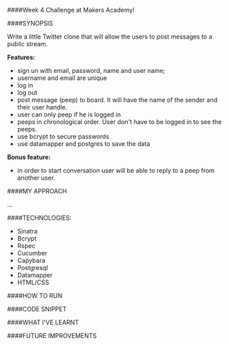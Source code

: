 ####Week 4 Challenge at Makers Academy!

####SYNOPSIS

Write a little Twitter clone that will allow the users to post messages to a public stream.

**Features:**

  - sign un with email, password, name and user name; 
  - username and email are unique
  - log in
  - log out
  - post message (peep) to board. It will have the name of the sender and their user handle.
  - user can only peep if he is logged in
  - peeps in chronological order. User don't have to be logged in to see the peeps.
  - use bcrypt to secure passwords
  - use datamapper and postgres to save the data

**Bonus feature:**

  - in order to start conversation user will be able to reply to a peep from another user.


####MY APPROACH

...

####TECHNOLOGIES:

- Sinatra 
- Bcrypt 
- Rspec
- Cucumber
- Capybara
- Postgresql
- Datamapper
- HTML/CSS

####HOW TO RUN


####CODE SNIPPET


####WHAT I'VE LEARNT


####FUTURE IMPROVEMENTS



